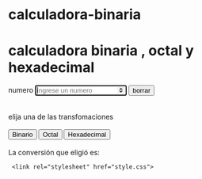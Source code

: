 # calculadora-binaria
 

<!DOCTYPE html>
<html lang="en">
<head>
  <meta charset="UTF-8">
  <meta http-equiv="X-UA-Compatible" content="IE=Edge">
  <meta name="viewport" content="width=device-width, initial-scale=1">


  <form id="cal" name="calculadora" method="POST">
    <title></title>
    <h1>calculadora binaria , octal y hexadecimal</h1>
    
 <label>numero</label>
 <input type="number" id="bin" autofocus
    placeholder="ingrese un numero">
<button onclick="borrar();"> borrar</button> <br>
   <br><br>
   <p1> elija una de las transfomaciones<br>
   <br>
 <input type="button" name="name" value="Binario" onclick="bina();">
 <input type="button" name="name" value="Octal" onclick="oct();">
     <input type="button" name="name" value="Hexadecimal" onclick="hexa();">
    <br><br>
     <p1> La conversión que eligió es: <span id="resultado"></span></p1>
     </form>
    
     <link rel="stylesheet" href="style.css">
  <script src="//unpkg.com/systemjs@0.19.47/dist/system.js"></script>
</head>

<body>
  <script src="config.js"></script>
</body>
</html>

